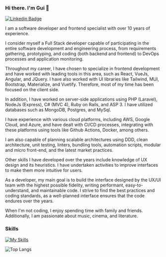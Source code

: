 ### Hi there. I'm Gui 👋
[![Linkedin Badge](https://img.shields.io/badge/-LinkedIn-blue?style=flat-square&logo=Linkedin&card_width=400&logoColor=white&link=https://www.linkedin.com/in/guilherme-cazaroto)](https://www.linkedin.com/in/guilherme-guimaraes-dev)

I am a software developer and frontend specialist with over 10 years of experience.

I consider myself a Full Stack developer capable of participating in the entire software development and engineering process, from requirements gathering, prototyping, and coding (both backend and frontend) to DevOps processes and application monitoring.

Throughout my career, I have chosen to specialize in frontend development and have worked with leading tools in this area, such as React, VueJs, Angular, and JQuery. I have also worked with UI libraries like Tailwind, MUI, Bootstrap, Materialize, and Vuetify. Therefore, most of my time has been focused on the client side.

In addition, I have worked on server-side applications using PHP (Laravel), NodeJs (Express), C# (MVC 4), Ruby on Rails, and ASP 3. I have utilized databases such as MongoDB, Postgres, and MySql.

I have experience with various cloud platforms, including AWS, Google Cloud, and Azure, and have dealt with CI/CD processes, integrating with these platforms using tools like Github Actions, Docker, among others.

I am also capable of planning scalable architectures using DDD, clean architecture, unit testing, linters, bundling tools, automation scripts, modular and micro front-end, and the latest market practices.

Other skills I have developed over the years include knowledge of UX design and its heuristics. I have undertaken activities to improve interfaces to make them more intuitive for users.

As a developer, my main goal is to build the interface designed by the UX/UI team with the highest possible fidelity, writing performant, easy-to-understand, and maintainable code. I strive to find the best practices and coding standards, as a well-planned interface ensures that the code endures over the years.

When I'm not coding, I enjoy spending time with family and friends. Additionally, I am passionate about music, cinema, and literature.

### Skills
[![My Skills](https://skillicons.dev/icons?i=html,css,js,ts,react,nextjs,vue,nuxtjs,tailwind,materialui,vuetify,git,express,php,laravel,mongodb,mysql,docker,jest,cypress,bootstrap,graphql,jquery,linux,ps&theme=light)](https://github.com/guilherme-codes#skills)

![Top Langs](https://github-readme-stats.vercel.app/api/top-langs/?username=anuraghazra&card_width=1000)  

